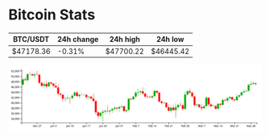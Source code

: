 # Bitcoin Stats

BTC/USDT|24h change|24h high|24h low|
|---|---|---|---|
|$47178.36|-0.31%|$47700.22|$46445.42|

<img src="./chart.svg">
